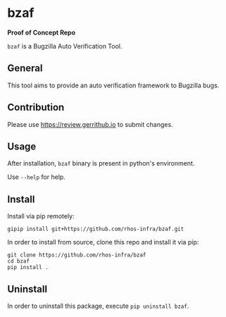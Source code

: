 # bzaf

**Proof of Concept Repo**

`bzaf` is a Bugzilla Auto Verification Tool.

## General

This tool aims to provide an auto verification framework to Bugzilla bugs.

## Contribution

Please use https://review.gerrithub.io to submit changes.

## Usage

After installation, `bzaf` binary is present in python's environment.

Use `--help` for help.

## Install

Install via pip remotely:
```
gipip install git+https://github.com/rhos-infra/bzaf.git
```

In order to install from source, clone this repo and install it via pip:
```
git clone https://github.com/rhos-infra/bzaf
cd bzaf
pip install .
```

## Uninstall
In order to uninstall this package, execute `pip uninstall bzaf`.